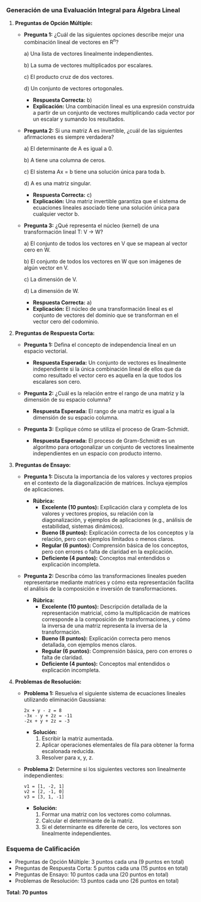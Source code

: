 ### Generación de una Evaluación Integral para Álgebra Lineal

1.  **Preguntas de Opción Múltiple:**

    *   **Pregunta 1:** ¿Cuál de las siguientes opciones describe mejor una combinación lineal de vectores en R<sup>n</sup>?

        a)  Una lista de vectores linealmente independientes.

        b)  La suma de vectores multiplicados por escalares.

        c)  El producto cruz de dos vectores.

        d)  Un conjunto de vectores ortogonales.

        *   **Respuesta Correcta:** b)
        *   **Explicación:** Una combinación lineal es una expresión construida a partir de un conjunto de vectores multiplicando cada vector por un escalar y sumando los resultados.

    *   **Pregunta 2:** Si una matriz A es invertible, ¿cuál de las siguientes afirmaciones es siempre verdadera?

        a)  El determinante de A es igual a 0.

        b)  A tiene una columna de ceros.

        c)  El sistema Ax = b tiene una solución única para toda b.

        d)  A es una matriz singular.

        *   **Respuesta Correcta:** c)
        *   **Explicación:** Una matriz invertible garantiza que el sistema de ecuaciones lineales asociado tiene una solución única para cualquier vector b.

    *   **Pregunta 3:** ¿Qué representa el núcleo (kernel) de una transformación lineal T: V -> W?

        a)  El conjunto de todos los vectores en V que se mapean al vector cero en W.

        b)  El conjunto de todos los vectores en W que son imágenes de algún vector en V.

        c)  La dimensión de V.

        d)  La dimensión de W.

        *   **Respuesta Correcta:** a)
        *   **Explicación:** El núcleo de una transformación lineal es el conjunto de vectores del dominio que se transforman en el vector cero del codominio.

2.  **Preguntas de Respuesta Corta:**

    *   **Pregunta 1:** Defina el concepto de independencia lineal en un espacio vectorial.

        *   **Respuesta Esperada:** Un conjunto de vectores es linealmente independiente si la única combinación lineal de ellos que da como resultado el vector cero es aquella en la que todos los escalares son cero.

    *   **Pregunta 2:** ¿Cuál es la relación entre el rango de una matriz y la dimensión de su espacio columna?

        *   **Respuesta Esperada:** El rango de una matriz es igual a la dimensión de su espacio columna.

    *   **Pregunta 3:** Explique cómo se utiliza el proceso de Gram-Schmidt.

        *   **Respuesta Esperada:** El proceso de Gram-Schmidt es un algoritmo para ortogonalizar un conjunto de vectores linealmente independientes en un espacio con producto interno.

3.  **Preguntas de Ensayo:**

    *   **Pregunta 1:** Discuta la importancia de los valores y vectores propios en el contexto de la diagonalización de matrices. Incluya ejemplos de aplicaciones.

        *   **Rúbrica:**
            *   **Excelente (10 puntos):** Explicación clara y completa de los valores y vectores propios, su relación con la diagonalización, y ejemplos de aplicaciones (e.g., análisis de estabilidad, sistemas dinámicos).
            *   **Bueno (8 puntos):** Explicación correcta de los conceptos y la relación, pero con ejemplos limitados o menos claros.
            *   **Regular (6 puntos):** Comprensión básica de los conceptos, pero con errores o falta de claridad en la explicación.
            *   **Deficiente (4 puntos):** Conceptos mal entendidos o explicación incompleta.

    *   **Pregunta 2:** Describa cómo las transformaciones lineales pueden representarse mediante matrices y cómo esta representación facilita el análisis de la composición e inversión de transformaciones.

        *   **Rúbrica:**
            *   **Excelente (10 puntos):** Descripción detallada de la representación matricial, cómo la multiplicación de matrices corresponde a la composición de transformaciones, y cómo la inversa de una matriz representa la inversa de la transformación.
            *   **Bueno (8 puntos):** Explicación correcta pero menos detallada, con ejemplos menos claros.
            *   **Regular (6 puntos):** Comprensión básica, pero con errores o falta de claridad.
            *   **Deficiente (4 puntos):** Conceptos mal entendidos o explicación incompleta.

4.  **Problemas de Resolución:**

    *   **Problema 1:** Resuelva el siguiente sistema de ecuaciones lineales utilizando eliminación Gaussiana:

        ```
        2x + y - z = 8
        -3x - y + 2z = -11
        -2x + y + 2z = -3
        ```

        *   **Solución:**
            1.  Escribir la matriz aumentada.
            2.  Aplicar operaciones elementales de fila para obtener la forma escalonada reducida.
            3.  Resolver para x, y, z.

    *   **Problema 2:** Determine si los siguientes vectores son linealmente independientes:

        ```
        v1 = [1, -2, 1]
        v2 = [2, -1, 0]
        v3 = [3, 1, -1]
        ```

        *   **Solución:**
            1.  Formar una matriz con los vectores como columnas.
            2.  Calcular el determinante de la matriz.
            3.  Si el determinante es diferente de cero, los vectores son linealmente independientes.

### Esquema de Calificación

*   Preguntas de Opción Múltiple: 3 puntos cada una (9 puntos en total)
*   Preguntas de Respuesta Corta: 5 puntos cada una (15 puntos en total)
*   Preguntas de Ensayo: 10 puntos cada una (20 puntos en total)
*   Problemas de Resolución: 13 puntos cada uno (26 puntos en total)

**Total: 70 puntos**
